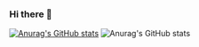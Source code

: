 ### Hi there 👋
[![Anurag's GitHub stats](https://github-readme-stats.vercel.app/api?username=Small-BlueFish-hjy)](https://github.com/Small-BlueFish-hjy/github-readme-stats)
![Anurag's GitHub stats](https://github-readme-stats.vercel.app/api?username=Small-BlueFish-hjy&show_icons=true&theme=radical)
<!--
**Small-BlueFish-hjy/Small-BlueFish-hjy** is a ✨ _special_ ✨ repository because its `README.md` (this file) appears on your GitHub profile.

Here are some ideas to get you started:

- 🔭 I’m currently working on ...
- 🌱 I’m currently learning ...
- 👯 I’m looking to collaborate on ...
- 🤔 I’m looking for help with ...
- 💬 Ask me about ...
- 📫 How to reach me: ...
- 😄 Pronouns: ...
- ⚡ Fun fact: ...
-->
